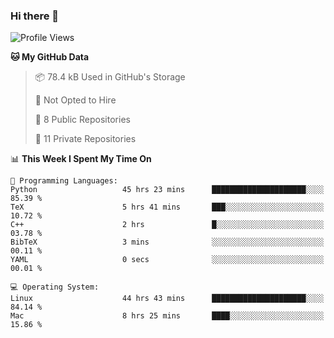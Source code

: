 ### Hi there 👋

<!--
**huayuan4396/huayuan4396** is a ✨ _special_ ✨ repository because its `README.md` (this file) appears on your GitHub profile.

Here are some ideas to get you started:

- 🔭 I’m currently working on ...
- 🌱 I’m currently learning ...
- 👯 I’m looking to collaborate on ...
- 🤔 I’m looking for help with ...
- 💬 Ask me about ...
- 📫 How to reach me: ...
- 😄 Pronouns: ...
- ⚡ Fun fact: ...
-->

<!--START_SECTION:waka-->
![Profile Views](http://img.shields.io/badge/Profile%20Views-1-blue)

**🐱 My GitHub Data** 

> 📦 78.4 kB Used in GitHub's Storage 
 > 
> 🚫 Not Opted to Hire
 > 
> 📜 8 Public Repositories 
 > 
> 🔑 11 Private Repositories 
 > 
📊 **This Week I Spent My Time On** 

```text
💬 Programming Languages: 
Python                   45 hrs 23 mins      █████████████████████░░░░   85.39 % 
TeX                      5 hrs 41 mins       ███░░░░░░░░░░░░░░░░░░░░░░   10.72 % 
C++                      2 hrs               █░░░░░░░░░░░░░░░░░░░░░░░░   03.78 % 
BibTeX                   3 mins              ░░░░░░░░░░░░░░░░░░░░░░░░░   00.11 % 
YAML                     0 secs              ░░░░░░░░░░░░░░░░░░░░░░░░░   00.01 % 

💻 Operating System: 
Linux                    44 hrs 43 mins      █████████████████████░░░░   84.14 % 
Mac                      8 hrs 25 mins       ████░░░░░░░░░░░░░░░░░░░░░   15.86 % 
```


<!--END_SECTION:waka-->
